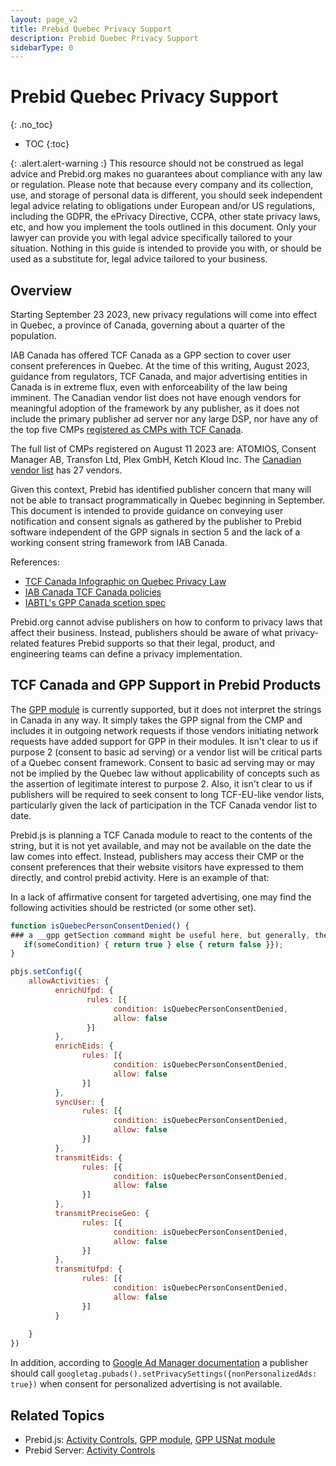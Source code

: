 ```yaml
---
layout: page_v2
title: Prebid Quebec Privacy Support
description: Prebid Quebec Privacy Support
sidebarType: 0
---
```


# Prebid Quebec Privacy Support
{: .no_toc}

- TOC
{:toc}

{: .alert.alert-warning :}
This resource should not be construed as legal advice and Prebid.org makes no guarantees about compliance with any law or regulation. Please note that because every company and its collection, use, and storage of personal data is different, you should seek independent legal advice relating to obligations under European and/or US regulations, including the GDPR, the ePrivacy Directive, CCPA, other state privacy laws, etc, and how you implement the tools outlined in this document. Only your lawyer can provide you with legal advice specifically tailored to your situation. Nothing in this guide is intended to provide you with, or should be used as a substitute for, legal advice tailored to your business.

## Overview

Starting September 23 2023, new privacy regulations will come into effect in Quebec, a province of Canada, governing about a quarter of the population.

IAB Canada has offered TCF Canada as a GPP section to cover user consent preferences in Quebec. At the time of this writing, August 2023, guidance from regulators, TCF Canada, and major advertising entities in Canada is in extreme flux, even with enforceability of the law being imminent. The Canadian vendor list does not have enough vendors for meaningful adoption of the framework by any publisher, as it does not include the primary publisher ad server nor any large DSP, nor have any of the top five CMPs [registered as CMPs with TCF Canada](https://iabcanada.com/tcf-canada/cmp-list/).

The full list of CMPs registered on August 11 2023 are: ATOMIOS, Consent Manager AB, Transfon Ltd, Plex GmbH, Ketch Kloud Inc. The [Canadian vendor list](https://vendor-list.consensu.org/v2/ca/vendor-list.json) has 27 vendors.

Given this context, Prebid has identified publisher concern that many will not be able to transact programmatically in Quebec beginning in September. This document is intended to provide guidance on conveying user notification and consent signals as gathered by the publisher to Prebid software independent of the GPP signals in section 5 and the lack of a working consent string framework from IAB Canada.

References:

- [TCF Canada Infographic on Quebec Privacy Law](https://iabcanada.com/content/uploads/2022/04/IAB-Canada_Quebec-Privacy-Law-Inforgraphic.pdf)
- [IAB Canada TCF Canada policies](https://iabcanada.com/tcf-canada/for-publishers/)
- [IABTL's GPP Canada scetion spec](https://github.com/InteractiveAdvertisingBureau/Global-Privacy-Platform/blob/main/Sections/Canada/GPPExtension%3A%20IAB%20Canada%20TCF.md)

Prebid.org cannot advise publishers on how to conform to privacy laws that affect their business. Instead, publishers should be aware of what privacy-related features Prebid supports so that their legal, product, and engineering teams can define a privacy implementation.

## TCF Canada and GPP Support in Prebid Products

The [GPP module](/dev-docs/modules/consentManagementGpp.html) is currently supported, but it does not interpret the strings in Canada in any way. It simply takes the GPP signal from the CMP and includes it in outgoing network requests if those vendors initiating network requests have added support for GPP in their modules. It isn't clear to us if purpose 2 (consent to basic ad serving) or a vendor list will be critical parts of a Quebec consent framework. Consent to basic ad serving may or may not be implied by the Quebec law without applicability of concepts such as the assertion of legitimate interest to purpose 2. Also, it isn't clear to us if publishers will be required to seek consent to long TCF-EU-like vendor lists, particularly given the lack of participation in the TCF Canada vendor list to date.

Prebid.js is planning a TCF Canada module to react to the contents of the string, but it is not yet available, and may not be available on the date the law comes into effect. Instead, publishers may access their CMP or the consent preferences that their website visitors have expressed to them directly, and control prebid activity. Here is an example of that:

In a lack of affirmative consent for targeted advertising, one may find the following activities should be restricted (or some other set).

```javascript
function isQuebecPersonConsentDenied() {
### a __gpp getSection command might be useful here, but generally, the publisher can implement this however they choose
   if(someCondition) { return true } else { return false }});
}

pbjs.setConfig({
    allowActivities: {
          enrichUfpd: {
                 rules: [{
                       condition: isQuebecPersonConsentDenied,
                       allow: false
                 }]
          },
          enrichEids: {
                rules: [{
                       condition: isQuebecPersonConsentDenied,
                       allow: false
                }]
          },
          syncUser: {
                rules: [{
                       condition: isQuebecPersonConsentDenied,
                       allow: false
                }]
          },
          transmitEids: {
                rules: [{
                       condition: isQuebecPersonConsentDenied,
                       allow: false
                }]
          },
          transmitPreciseGeo: {
                rules: [{
                       condition: isQuebecPersonConsentDenied,
                       allow: false
                }]
          },
          transmitUfpd: {
                rules: [{
                       condition: isQuebecPersonConsentDenied,
                       allow: false
                }]
          }
          
    }
})
```

In addition, according to [Google Ad Manager documentation](https://support.google.com/admanager/answer/7678538) a publisher should call `googletag.pubads().setPrivacySettings({nonPersonalizedAds: true})` when consent for personalized advertising is not available.

## Related Topics

- Prebid.js: [Activity Controls](/dev-docs/activity-controls.html), [GPP module](/dev-docs/modules/consentManagementGpp.html), [GPP USNat module](/dev-docs/modules/gppControl_usnat.html)
- Prebid Server: [Activity Controls](/prebid-server/features/pbs-activitycontrols.html)
